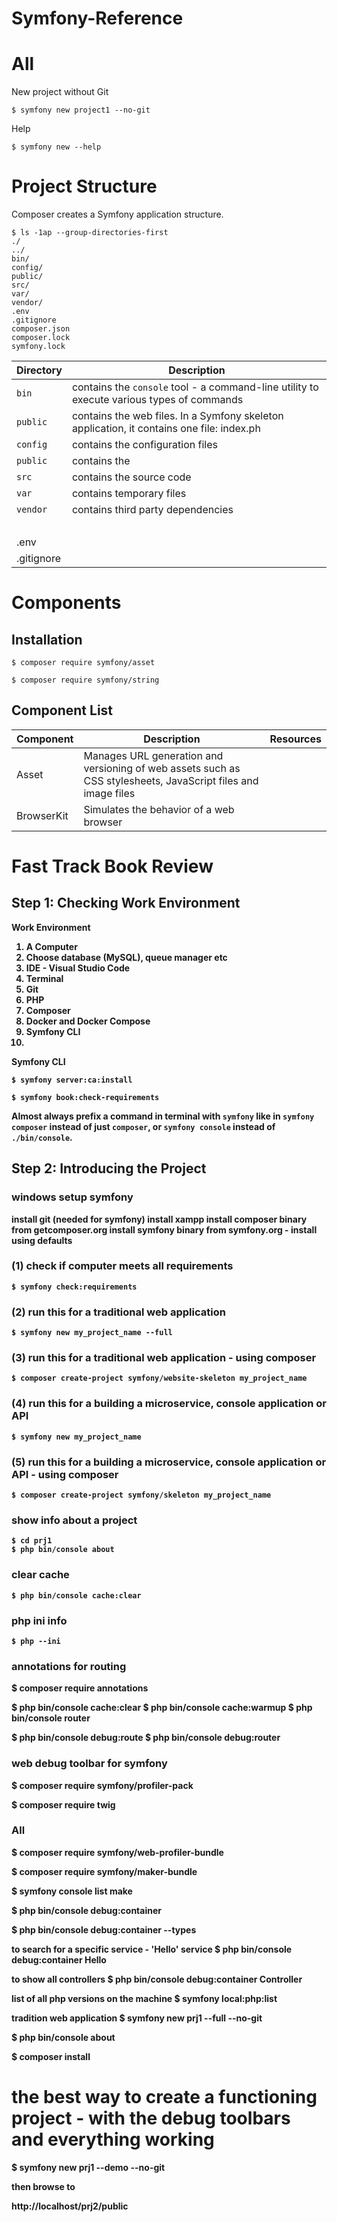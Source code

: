 # Symfony-Reference

# All

New project without Git

    $ symfony new project1 --no-git

Help

    $ symfony new --help 

# Project Structure

Composer creates a Symfony application structure.

    $ ls -1ap --group-directories-first
    ./
    ../
    bin/
    config/
    public/
    src/
    var/
    vendor/
    .env
    .gitignore
    composer.json
    composer.lock
    symfony.lock

Directory | Description |
--- | --- |
`bin`       |   contains the `console` tool - a command-line utility to execute various types of commands
`public`    |   contains the web files. In a Symfony skeleton application, it contains one file: index.ph
`config`    |   contains the configuration files
`public`    |   contains the 
`src`       |   contains the source code
`var`       |   contains temporary files
`vendor`    |   contains third party dependencies
&nbsp;      |   &nbsp;
.env        |   &nbsp;
.gitignore  |   &nbsp;

# Components

## Installation

    $ composer require symfony/asset

    $ composer require symfony/string 

## Component List

Component | Description | Resources
--- | --- | --- |
Asset | Manages URL generation and versioning of web assets such as CSS stylesheets, JavaScript files and image files | &nbsp;
BrowserKit | Simulates the behavior of a web browser | &nbsp;



# Fast Track Book Review

## Step 1: Checking Work Environment

<b>Work Environment<b>

<ol>
<li>A Computer</li>
<li>Choose database (MySQL), queue manager etc</li>
<li>IDE - Visual Studio Code</li>
<li>Terminal</li>
<li>Git</li>
<li>PHP</li>
<li>Composer</li>
<li>Docker and Docker Compose</li>
<li>Symfony CLI<li>
</ol>

<b>Symfony CLI<b>

    $ symfony server:ca:install

    $ symfony book:check-requirements

Almost always prefix a command in terminal with `symfony` like in `symfony composer` instead of just `composer`, or `symfony console` instead of `./bin/console`.

## Step 2: Introducing the Project


### windows setup symfony

install git (needed for symfony)
install xampp
install composer binary from getcomposer.org 
install symfony binary from symfony.org - install using defaults

### (1) check if computer meets all requirements

    $ symfony check:requirements

### (2) run this for a traditional web application

    $ symfony new my_project_name --full

### (3) run this for a traditional web application - using composer

    $ composer create-project symfony/website-skeleton my_project_name

### (4) run this for a building a microservice, console application or API

    $ symfony new my_project_name

### (5) run this for a building a microservice, console application or API - using composer

    $ composer create-project symfony/skeleton my_project_name

### show info about a project

    $ cd prj1
    $ php bin/console about

### clear cache

    $ php bin/console cache:clear

### php ini info

    $ php --ini

### annotations for routing

$ composer require annotations

$ php bin/console cache:clear
$ php bin/console cache:warmup
$ php bin/console router


$ php bin/console debug:route
$ php bin/console debug:router

### web debug toolbar for symfony

$ composer require symfony/profiler-pack

$ composer require twig

### All

$ composer require symfony/web-profiler-bundle

$ composer require symfony/maker-bundle

$ symfony console list make

$ php bin/console debug:container

$ php bin/console debug:container --types

to search for a specific service - 'Hello' service
$ php bin/console debug:container Hello


to show all controllers
$ php bin/console debug:container Controller


list of all php versions on the machine
$ symfony local:php:list

tradition web application
$ symfony new prj1 --full --no-git

$ php bin/console about

$ composer install

# the best way to create a functioning project - with the debug toolbars and everything working

$ symfony new prj1 --demo --no-git

then browse to 

http://localhost/prj2/public

